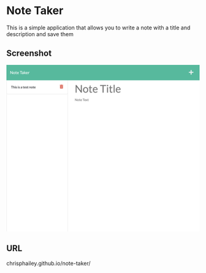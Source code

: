 # Note Taker
This is a simple application that allows you to write a note with a title and description and save them

## Screenshot
![note-taker-screenshot](./images/note-screenshot.png)
## URL
chrisphailey.github.io/note-taker/
